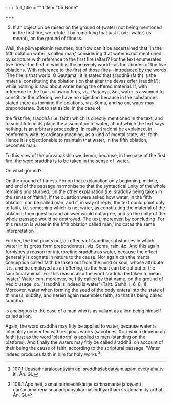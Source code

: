 +++
full_title = ""
title = "05 None"

+++


5. If an objection be raised on the ground of (water) not being mentioned in the first fire, we refute it by remarking that just it (viz. water) (is meant), on the ground of fitness.

Well, the pūrvapakshin resumes, but how can it be ascertained that 'in the fifth oblation water is called man,' considering that water is not mentioned by scripture with reference to the first fire (altar)? For the text enumerates five fires--the first of which is the heavenly world--as the abodes of the five oblations. With reference to the first of those fires--introduced by the words 'The fire is that world, O Gautama,' it is stated that śraddhā (faith) is the material constituting the oblation ('on that altar the devas offer śraddhā'); while nothing is said about water being the offered material. If, with reference to the four following fires, viz. Parjanya, &c., water is assumed to constitute the offering, we have no objection because in the substances stated there as forming the oblations, viz. Soma, and so on, water may preponderate. But to set aside, in the case of

the first fire, śraddhā (i.e. faith) which is directly mentioned in the text, and to substitute in its place the assumption of water, about which the text says nothing, is an arbitrary proceeding. In reality śraddhā be explained, in conformity with its ordinary meaning, as a kind of mental state, viz. faith. Hence it is objectionable to maintain that water, in the fifth oblation, becomes man.

To this view of the pūrvapakshin we demur, because, in the case of the first fire, the word śraddhā is to be taken in the sense of 'water.'

On what ground?

On the ground of fitness. For on that explanation only beginning, middle, and end of the passage harmonise so that the syntactical unity of the whole remains undisturbed. On the other explanation (i.e. śraddhā being taken in the sense of 'faith'), if the question were asked how water, in the fifth oblation, can be called man, and if, in way of reply, the text could point only to faith, i.e. something which is not water, as constituting the material of the oblation; then question and answer would not agree, and so the unity of the whole passage would be destroyed. The text, moreover, by concluding 'For this reason is water in the fifth oblation called man,' indicates the same interpretation [^fn_72].

Further, the text points out, as effects of śraddhā, substances in which water in its gross form preponderates, viz. Soma, rain, &c. And this again furnishes a reason for interpreting śraddhā as water, because the effect generally is cognate in nature to the cause. Nor again can the mental conception called faith be taken out from the mind or soul, whose attribute it is, and be employed as an offering, as the heart can be cut out of the sacrificial animal. For this reason also the word śraddhā be taken to mean 'water.' Water can, moreover, be fitly called by that name, on the ground of Vedic usage, cp. 'śraddhā is indeed is water' (Taitt. Saṁh. I, 6, 8, 1). Moreover, water when forming the seed of the body enters into the state of thinness, subtilty, and herein again resembles faith, so that its being called śraddhā

[^fn_72]: 107:1 Upasaṁhārālocanāyām api śraddhāśabdatvam apām evety āha tv iti. Ān. Gi.

is analogous to the case of a man who is as valiant as a lion being himself called a lion.

Again, the word śraddhā may fitly be applied to water, because water is intimately connected with religious works (sacrifices, &c.) which depend on faith; just as the word 'platform' is applied to men (standing on the platform). And finally the waters may fitly be called śraddhā, on account of their being the cause of faith, according to the scriptural passage, 'Water indeed produces faith in him for holy works [^fn_73].'

[^fn_73]: 108:1 Āpo heti, asmai puṁsedhikāriṇe saṁnamante janayanti darśanamātreṇa snānādipuṇyakarmasiddhyarthaṁ śraddhām ity arthaḥ. Ān. Gi.

